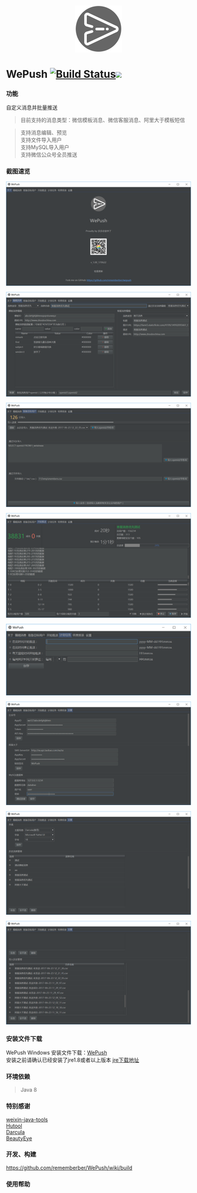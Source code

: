 <p align="center">
  <a href="https://github.com/rememberber/WePush">
   <img alt="WePush-Logo" src="https://github.com/rememberber/WePush/blob/master/src/main/resources/icon/logo-md.png?raw=true">
  </a>
</p>

# WePush [![Build Status](https://travis-ci.org/rememberber/WePush.svg?branch=master)](https://travis-ci.org/rememberber/WePush)![](https://img.shields.io/badge/license-MIT-000000.svg)

### 功能
自定义消息并批量推送
>目前支持的消息类型：微信模板消息、微信客服消息、阿里大于模板短信  

>支持消息编辑、预览  
>支持文件导入用户  
>支持MySQL导入用户  
>支持微信公众号全员推送 

### 截图速览
<p align="center">
  <a href="https://github.com/rememberber/WePush">
   <img alt="WePush" src="https://github.com/rememberber/WePush/blob/master/screen_shoot/%E5%9B%BE%E5%83%8F%20198.png?raw=true">
  </a>
</p>  
<p align="center">
  <a href="https://github.com/rememberber/WePush">
   <img alt="WePush" src="https://github.com/rememberber/WePush/blob/master/screen_shoot/%E5%9B%BE%E5%83%8F%20199.png?raw=true">
  </a>
</p>
<p align="center">
  <a href="https://github.com/rememberber/WePush">
   <img alt="WePush" src="https://github.com/rememberber/WePush/blob/master/screen_shoot/%E5%9B%BE%E5%83%8F%20200.png?raw=true">
  </a>
</p>
<p align="center">
  <a href="https://github.com/rememberber/WePush">
   <img alt="WePush" src="https://github.com/rememberber/WePush/blob/master/screen_shoot/%E5%9B%BE%E5%83%8F%20202.png?raw=true">
  </a>
</p>
<p align="center">
  <a href="https://github.com/rememberber/WePush">
   <img alt="WePush" src="https://github.com/rememberber/WePush/blob/master/screen_shoot/%E5%9B%BE%E5%83%8F%20204.png?raw=true">
  </a>
</p>
<p align="center">
  <a href="https://github.com/rememberber/WePush">
   <img alt="WePush" src="https://github.com/rememberber/WePush/blob/master/screen_shoot/%E5%9B%BE%E5%83%8F%20205.png?raw=true">
  </a>
</p>
<p align="center">
  <a href="https://github.com/rememberber/WePush">
   <img alt="WePush" src="https://github.com/rememberber/WePush/blob/master/screen_shoot/%E5%9B%BE%E5%83%8F%20206.png?raw=true">
  </a>
</p>
<p align="center">
  <a href="https://github.com/rememberber/WePush">
   <img alt="WePush" src="https://github.com/rememberber/WePush/blob/master/screen_shoot/%E5%9B%BE%E5%83%8F%20207.png?raw=true">
  </a>
</p>

### 安装文件下载
WePush Windows 安装文件下载：[WePush](https://github.com/rememberber/WePush/releases)  
安装之前请确认已经安装了jre1.8或者以上版本  [jre下载地址](http://www.oracle.com/technetwork/java/javase/downloads/jre8-downloads-2133155.html)  

### 环境依赖
>Java 8

### 特别感谢
[weixin-java-tools](https://github.com/Wechat-Group/weixin-java-tools)  
[Hutool](http://hutool.cn/)  
[Darcula](https://github.com/bulenkov/Darcula)  
[BeautyEye](https://github.com/JackJiang2011/beautyeye)  

### 开发、构建

https://github.com/rememberber/WePush/wiki/build

### 使用帮助